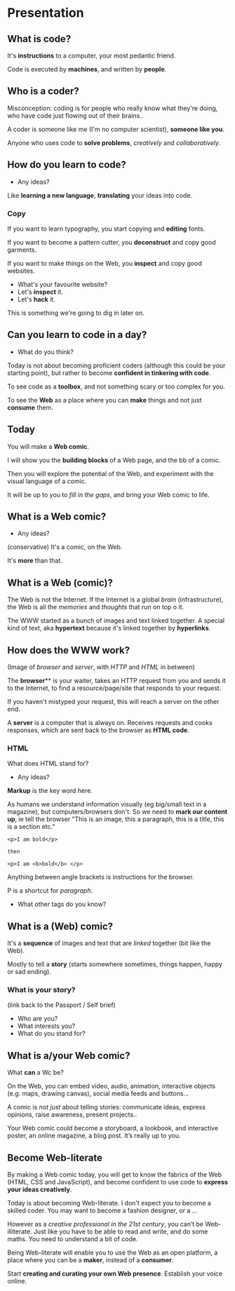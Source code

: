 # Presentation

## What is code?

It's **instructions** to a computer, your most pedantic friend.

Code is executed by **machines**, and written by **people**.

## Who is a coder?	

Misconception: coding is for people who really know what they're doing, who have code just flowing out of their brains..

A coder is someone like me (I'm no computer scientist), **someone like you**.

Anyone who uses code to **solve problems**, *creatively* and *collaboratively*.

## How do you learn to code?

* Any ideas?

Like **learning a new language**, **translating** your ideas into code.

### Copy

If you want to learn typography, you start copying and **editing** fonts. 

If you want to become a pattern cutter, you **deconstruct** and copy good garments.

If you want to make things on the Web, you **inspect** and copy good websites.

* What's your favourite website? 
* Let's **inspect** it. 
* Let's **hack** it.

This is something we're going to dig in later on.


## Can you learn to code in a day?

* What do you think?

Today is not about becoming proficient coders (although this could be your starting point), but rather to become **confident in tinkering with code**. 

To see code as a **toolbox**, and not something scary or too complex for you.

To see the **Web** as a place where you can **make** things and not just **consume** them. 

## Today

You will make a **Web comic**. 

I will show you the **building blocks** of a Web page, and the bb of a comic.

Then you will explore the potential of the Web, and experiment with the visual language of a comic.

It will be up to you to *fill in the gaps*, and bring your Web comic to life.

## What is a Web comic?

* Any ideas?

(conservative) It's a comic, on the Web.

It's **more** than that. 

## What is a Web (comic)?

The Web is not the Internet. If the Internet is a global *brain* (infrastructure), the Web is all the *memories* and *thoughts* that run on top o it.

The WWW started as a bunch of images and text linked together. 
A special kind of text, aka **hypertext** because it's linked together by **hyperlinks**.

## How does the WWW work?

(Image of *browser* and *server*, with *HTTP* and *HTML* in between)

The **browser**** is your waiter, takes an HTTP request from you and sends it to the Internet, to find a resource/page/site that responds to your request.

If you haven't mistyped your request, this will reach a server on the other end.

A **server** is a computer that is always on. Receives requests and cooks responses, which are sent back to the browser as **HTML code**. 


### HTML

What does HTML stand for? 

* Any ideas?

**Markup** is the key word here.

As humans we understand information visually (eg big/small text in a magazine), but computers/browsers don't. So we need to **mark our content up**, ie tell the browser "This is an image, this a paragraph, this is a title, this is a section etc."

    <p>I am bold</p>
    
    then
    
    <p>I am <b>bold</b> </p>
    
Anything between angle brackets is instructions for the browser.

P is a shortcut for *paragraph*.    
    
* What other tags do you know?

## What is a (Web) comic?

It's a **sequence** of images and text that are *linked* together (bit like the Web). 

Mostly to tell a **story** (starts somewhere sometimes, things happen, happy or sad ending).
 
### What is your story? 

(link back to the Passport / Self brief)

* Who are you? 
* What interests you? 
* What do you stand for?

## What is a/your Web comic?

What **can** a Wc be?

On the Web, you can embed video, audio, animation, interactive objects (e.g. maps, drawing canvas), social media feeds and buttons... 

A comic is *not just* about telling stories: communicate ideas, express opinions, raise awareness, present projects..

Your Web comic could become a storyboard, a lookbook, and interactive poster, an online magazine, a blog post. It’s really up to you.

## Become Web-literate

By making a Web comic today, you will get to know the fabrics of the Web (HTML, CSS and JavaScript), and become confident to use code to **express your ideas creatively**.

Today is about becoming Web-literate. I don't expect you to become a skilled coder. You may want to become a fashion designer, or a ...

However as a *creative professional in the 21st century*, you can’t be Web-illiterate. Just like you have to be able to read and write, and do some maths. You need to understand a bit of code. 

Being Web-literate will enable you to use the Web as an open platform, a place where you can be a **maker**, instead of a **consumer**. 

Start **creating and curating your own Web presence**. Establish your voice online. 